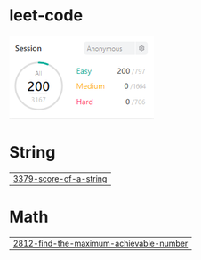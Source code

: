 # leet-code
<img src="score.png">


# String
|  |
| ------- |
| [3379-score-of-a-string](https://github.com/changminkangkk/leet-code/tree/master/3379-score-of-a-string) |
# Math
|  |
| ------- |
| [2812-find-the-maximum-achievable-number](https://github.com/changminkangkk/leet-code/tree/master/2812-find-the-maximum-achievable-number) |